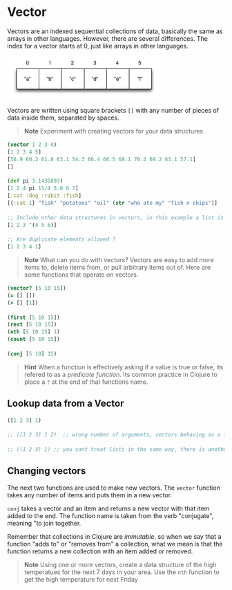 # Vector

Vectors are an indexed sequential collections of data, basically the same as arrays in other languages.  However, there are several differences.  The index for a vector starts at 0, just like arrays in other languages. 

![Vector](../images/vector-concept.png)

Vectors are written using square brackets `[]` with any number of pieces of data inside them, separated by spaces. 

> **Note** Experiment with creating vectors for your data structures

```clj
(vector 1 2 3 4)
[1 2 3 4 5]
[56.9 60.2 61.8 63.1 54.3 66.4 66.5 68.1 70.2 69.2 63.1 57.1]
[]

(def pi 3.1435893)
[1 2.4 pi 11/4 5.0 6 7]
[:cat :dog :rabit :fish]
[{:cat 1} "fish" "potatoes" "oil" (str "who ate my" "fish n chips")]

;; Include other data structures in vectors, in this example a list is an element of the vector
[1 2 3 '(4 5 6)]

;; Are duplicate elements allowed ?
[1 2 3 4 1]
```

> **Note** What can you do with vectors? Vectors are easy to add more items to, delete items from, or pull arbitrary items out of. Here are some functions that operate on vectors.

```clj
(vector? [5 10 15])
(= [] [])
(= [] [1])

(first [5 10 15])
(rest [5 10 15])
(nth [5 10 15] 1)
(count [5 10 15])

(conj [5 10] 15)
```

> **Hint** When a function is effectively asking if a value is true or false, its refered to as a _predicate function_.  Its common practice in Clojure to place a `?` at the end of that functions name.


## Lookup data from a Vector


```clojure
([1 2 3] 1)

;; ([1 2 3] 1 2)  ;; wrong number of arguments, vectors behaving as a function expect one parameter

;; ((1 2 3) 1) ;; you cant treat lists in the same way, there is another approach - assoc
```
  

## Changing vectors 

The next two functions are used to make new vectors. The `vector` function takes any number of items and puts them in a new vector.

 `conj` takes a vector and an item and returns a new vector with that item added to the end. The function name is taken from the verb "conjugate", meaning "to join together.

Remember that  collections in Clojure are _immutable_, so when we say that a function "adds to" or "removes from" a collection, what we mean is that the function returns a new collection with an item added or removed.

> **Note** Using one or more vectors, create a data structure of the high temperatues for the next 7 days in your area. Use the `nth` function to get the high temperature for next Friday
